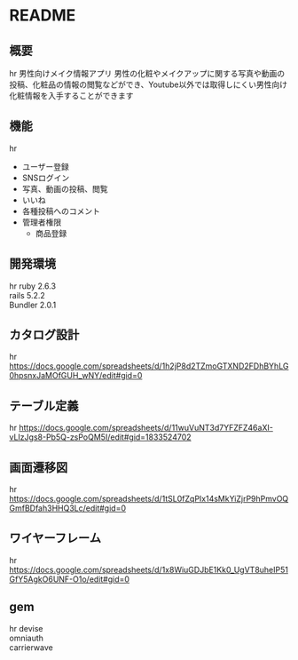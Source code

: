 # README

## 概要
hr
男性向けメイク情報アプリ
男性の化粧やメイクアップに関する写真や動画の投稿、化粧品の情報の閲覧などができ、Youtube以外では取得しにくい男性向け化粧情報を入手することができます

## 機能
hr
- ユーザー登録
- SNSログイン
- 写真、動画の投稿、閲覧
- いいね
- 各種投稿へのコメント
- 管理者権限
  - 商品登録

## 開発環境  
hr
ruby 2.6.3  
rails 5.2.2  
Bundler 2.0.1  


## カタログ設計
hr
https://docs.google.com/spreadsheets/d/1h2jP8d2TZmoGTXND2FDhBYhLG0hpsnxJaMOfGUH_wNY/edit#gid=0


## テーブル定義
hr
https://docs.google.com/spreadsheets/d/11wuVuNT3d7YFZFZ46aXI-vLIzJgs8-Pb5Q-zsPoQM5I/edit#gid=1833524702

## 画面遷移図
hr
https://docs.google.com/spreadsheets/d/1tSL0fZqPIx14sMkYiZjrP9hPmvOQGmfBDfah3HHQ3Lc/edit#gid=0

## ワイヤーフレーム
hr
https://docs.google.com/spreadsheets/d/1x8WiuGDJbE1Kk0_UgVT8uheIP51GfY5AgkO6UNF-O1o/edit#gid=0

## gem
hr
devise  
omniauth  
carrierwave  
